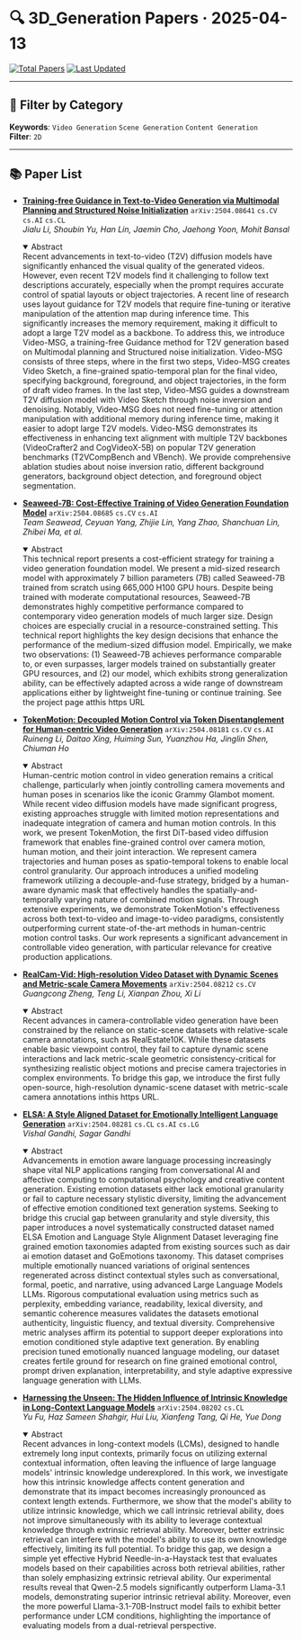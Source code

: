 # 🔍 3D_Generation Papers · 2025-04-13

[![Total Papers](https://img.shields.io/badge/Papers-6-2688EB)]()
[![Last Updated](https://img.shields.io/badge/dynamic/json?url=https://api.github.com/repos/tavish9/awesome-daily-AI-arxiv/commits/main&query=%24.commit.author.date&label=updated&color=orange)]()

---

## 📌 Filter by Category
**Keywords**: `Video Generation` `Scene Generation` `Content Generation`  
**Filter**: `2D`

---

## 📚 Paper List

- **[Training-free Guidance in Text-to-Video Generation via Multimodal Planning and Structured Noise Initialization](https://arxiv.org/abs/2504.08641)**  `arXiv:2504.08641`  `cs.CV` `cs.AI` `cs.CL`  
  _Jialu Li, Shoubin Yu, Han Lin, Jaemin Cho, Jaehong Yoon, Mohit Bansal_
  <details open><summary>Abstract</summary>
  Recent advancements in text-to-video (T2V) diffusion models have significantly enhanced the visual quality of the generated videos. However, even recent T2V models find it challenging to follow text descriptions accurately, especially when the prompt requires accurate control of spatial layouts or object trajectories. A recent line of research uses layout guidance for T2V models that require fine-tuning or iterative manipulation of the attention map during inference time. This significantly increases the memory requirement, making it difficult to adopt a large T2V model as a backbone. To address this, we introduce Video-MSG, a training-free Guidance method for T2V generation based on Multimodal planning and Structured noise initialization. Video-MSG consists of three steps, where in the first two steps, Video-MSG creates Video Sketch, a fine-grained spatio-temporal plan for the final video, specifying background, foreground, and object trajectories, in the form of draft video frames. In the last step, Video-MSG guides a downstream T2V diffusion model with Video Sketch through noise inversion and denoising. Notably, Video-MSG does not need fine-tuning or attention manipulation with additional memory during inference time, making it easier to adopt large T2V models. Video-MSG demonstrates its effectiveness in enhancing text alignment with multiple T2V backbones (VideoCrafter2 and CogVideoX-5B) on popular T2V generation benchmarks (T2VCompBench and VBench). We provide comprehensive ablation studies about noise inversion ratio, different background generators, background object detection, and foreground object segmentation.
  </details>

- **[Seaweed-7B: Cost-Effective Training of Video Generation Foundation Model](https://arxiv.org/abs/2504.08685)**  `arXiv:2504.08685`  `cs.CV` `cs.AI`  
  _Team Seawead, Ceyuan Yang, Zhijie Lin, Yang Zhao, Shanchuan Lin, Zhibei Ma, et al._
  <details open><summary>Abstract</summary>
  This technical report presents a cost-efficient strategy for training a video generation foundation model. We present a mid-sized research model with approximately 7 billion parameters (7B) called Seaweed-7B trained from scratch using 665,000 H100 GPU hours. Despite being trained with moderate computational resources, Seaweed-7B demonstrates highly competitive performance compared to contemporary video generation models of much larger size. Design choices are especially crucial in a resource-constrained setting. This technical report highlights the key design decisions that enhance the performance of the medium-sized diffusion model. Empirically, we make two observations: (1) Seaweed-7B achieves performance comparable to, or even surpasses, larger models trained on substantially greater GPU resources, and (2) our model, which exhibits strong generalization ability, can be effectively adapted across a wide range of downstream applications either by lightweight fine-tuning or continue training. See the project page atthis https URL
  </details>

- **[TokenMotion: Decoupled Motion Control via Token Disentanglement for Human-centric Video Generation](https://arxiv.org/abs/2504.08181)**  `arXiv:2504.08181`  `cs.CV` `cs.AI`  
  _Ruineng Li, Daitao Xing, Huiming Sun, Yuanzhou Ha, Jinglin Shen, Chiuman Ho_
  <details open><summary>Abstract</summary>
  Human-centric motion control in video generation remains a critical challenge, particularly when jointly controlling camera movements and human poses in scenarios like the iconic Grammy Glambot moment. While recent video diffusion models have made significant progress, existing approaches struggle with limited motion representations and inadequate integration of camera and human motion controls. In this work, we present TokenMotion, the first DiT-based video diffusion framework that enables fine-grained control over camera motion, human motion, and their joint interaction. We represent camera trajectories and human poses as spatio-temporal tokens to enable local control granularity. Our approach introduces a unified modeling framework utilizing a decouple-and-fuse strategy, bridged by a human-aware dynamic mask that effectively handles the spatially-and-temporally varying nature of combined motion signals. Through extensive experiments, we demonstrate TokenMotion's effectiveness across both text-to-video and image-to-video paradigms, consistently outperforming current state-of-the-art methods in human-centric motion control tasks. Our work represents a significant advancement in controllable video generation, with particular relevance for creative production applications.
  </details>

- **[RealCam-Vid: High-resolution Video Dataset with Dynamic Scenes and Metric-scale Camera Movements](https://arxiv.org/abs/2504.08212)**  `arXiv:2504.08212`  `cs.CV`  
  _Guangcong Zheng, Teng Li, Xianpan Zhou, Xi Li_
  <details open><summary>Abstract</summary>
  Recent advances in camera-controllable video generation have been constrained by the reliance on static-scene datasets with relative-scale camera annotations, such as RealEstate10K. While these datasets enable basic viewpoint control, they fail to capture dynamic scene interactions and lack metric-scale geometric consistency-critical for synthesizing realistic object motions and precise camera trajectories in complex environments. To bridge this gap, we introduce the first fully open-source, high-resolution dynamic-scene dataset with metric-scale camera annotations inthis https URL.
  </details>

- **[ELSA: A Style Aligned Dataset for Emotionally Intelligent Language Generation](https://arxiv.org/abs/2504.08281)**  `arXiv:2504.08281`  `cs.CL` `cs.AI` `cs.LG`  
  _Vishal Gandhi, Sagar Gandhi_
  <details open><summary>Abstract</summary>
  Advancements in emotion aware language processing increasingly shape vital NLP applications ranging from conversational AI and affective computing to computational psychology and creative content generation. Existing emotion datasets either lack emotional granularity or fail to capture necessary stylistic diversity, limiting the advancement of effective emotion conditioned text generation systems. Seeking to bridge this crucial gap between granularity and style diversity, this paper introduces a novel systematically constructed dataset named ELSA Emotion and Language Style Alignment Dataset leveraging fine grained emotion taxonomies adapted from existing sources such as dair ai emotion dataset and GoEmotions taxonomy. This dataset comprises multiple emotionally nuanced variations of original sentences regenerated across distinct contextual styles such as conversational, formal, poetic, and narrative, using advanced Large Language Models LLMs. Rigorous computational evaluation using metrics such as perplexity, embedding variance, readability, lexical diversity, and semantic coherence measures validates the datasets emotional authenticity, linguistic fluency, and textual diversity. Comprehensive metric analyses affirm its potential to support deeper explorations into emotion conditioned style adaptive text generation. By enabling precision tuned emotionally nuanced language modeling, our dataset creates fertile ground for research on fine grained emotional control, prompt driven explanation, interpretability, and style adaptive expressive language generation with LLMs.
  </details>

- **[Harnessing the Unseen: The Hidden Influence of Intrinsic Knowledge in Long-Context Language Models](https://arxiv.org/abs/2504.08202)**  `arXiv:2504.08202`  `cs.CL`  
  _Yu Fu, Haz Sameen Shahgir, Hui Liu, Xianfeng Tang, Qi He, Yue Dong_
  <details open><summary>Abstract</summary>
  Recent advances in long-context models (LCMs), designed to handle extremely long input contexts, primarily focus on utilizing external contextual information, often leaving the influence of large language models' intrinsic knowledge underexplored. In this work, we investigate how this intrinsic knowledge affects content generation and demonstrate that its impact becomes increasingly pronounced as context length extends. Furthermore, we show that the model's ability to utilize intrinsic knowledge, which we call intrinsic retrieval ability, does not improve simultaneously with its ability to leverage contextual knowledge through extrinsic retrieval ability. Moreover, better extrinsic retrieval can interfere with the model's ability to use its own knowledge effectively, limiting its full potential. To bridge this gap, we design a simple yet effective Hybrid Needle-in-a-Haystack test that evaluates models based on their capabilities across both retrieval abilities, rather than solely emphasizing extrinsic retrieval ability. Our experimental results reveal that Qwen-2.5 models significantly outperform Llama-3.1 models, demonstrating superior intrinsic retrieval ability. Moreover, even the more powerful Llama-3.1-70B-Instruct model fails to exhibit better performance under LCM conditions, highlighting the importance of evaluating models from a dual-retrieval perspective.
  </details>
